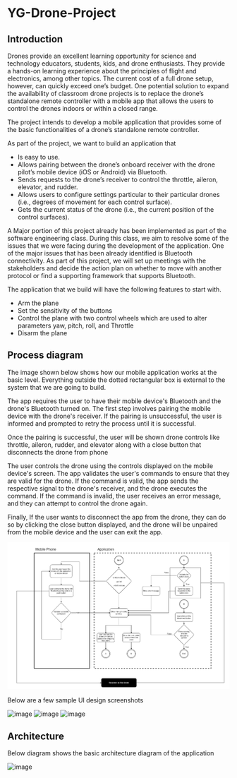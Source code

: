 # YG-Drone-Project

## Introduction
Drones provide an excellent learning opportunity for science and technology educators, students, kids, and drone enthusiasts. They provide a hands-on learning experience about the principles of flight and electronics, among other topics. The current cost of a full drone setup, however, can quickly exceed one’s budget. One potential solution to expand the availability of classroom drone projects is to replace the drone’s standalone remote controller with a mobile app that allows the users to control the drones indoors or within a closed range.

The project intends to develop a mobile application that provides some of the basic functionalities of a drone’s standalone remote controller. 

As part of the project, we want to build an application that
* Is easy to use.
* Allows pairing between the drone’s onboard receiver with the drone pilot’s mobile device (iOS or Android) via Bluetooth.
* Sends requests to the drone’s receiver to control the throttle, aileron, elevator, and rudder.
* Allows users to configure settings particular to their particular drones (i.e., degrees of movement for each control surface).
* Gets the current status of the drone (i.e., the current position of the control surfaces).

A Major portion of this project already has been implemented as part of the software engineering class. During this class, we aim to resolve some of the issues that we were facing during the development of the application. One of the major issues that has been already identified is Bluetooth connectivity. As part of this project, we will set up meetings with the stakeholders and decide the action plan on whether to move with another protocol or find a supporting framework that supports Bluetooth.

The application that we build will have the following features to start with.

* Arm the plane
* Set the sensitivity of the buttons
* Control the plane with two control wheels which are used to alter parameters yaw, pitch, roll, and Throttle
* Disarm the plane

## Process diagram

The image shown below shows how our mobile application works at the basic level. Everything outside the dotted rectangular box is external to the system that we are going to build.

The app requires the user to have their mobile device's Bluetooth and the drone's Bluetooth turned on. The first step involves pairing the mobile device with the drone's receiver. If the pairing is unsuccessful, the user is informed and prompted to retry the process until it is successful.

Once the pairing is successful, the user will be shown drone controls like throttle, aileron, rudder, and elevator along with a close button that disconnects the drone from phone

The user controls the drone using the controls displayed on the mobile device's screen. The app validates the user's commands to ensure that they are valid for the drone. If the command is valid, the app sends the respective signal to the drone's receiver, and the drone executes the command. If the command is invalid, the user receives an error message, and they can attempt to control the drone again.

Finally, If the user wants to disconnect the app from the drone, they can do so by clicking the close button displayed, and the drone will be unpaired from the mobile device and the user can exit the app.

![image](https://github.com/AbhilashKotha/YG-Drone-Project/blob/main/ProcessDiagram.png)

Below are a few sample UI design screenshots

![image](https://github.com/AbhilashKotha/YG-Drone-Project/assets/113061137/a63fee31-8d3d-422e-acde-94b48e38da52)
![image](https://github.com/AbhilashKotha/YG-Drone-Project/assets/113061137/56c7b66c-3c92-4f59-a8c2-19d0d92887d1)
![image](https://github.com/AbhilashKotha/YG-Drone-Project/assets/113061137/6d00ff67-635c-47c2-8033-3f9c26c6f6c7)

## Architecture


Below diagram shows the basic architecture diagram of the application

![image](https://github.com/AbhilashKotha/YG-Drone-Project/assets/113061137/92311d57-3057-4176-b8b5-31f730eb1c1a)




